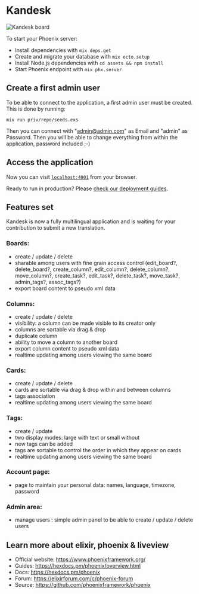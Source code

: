 # Kandesk

![Kandesk board](https://raw.githubusercontent.com/seb3s/kandesk/master/assets/static/images/kandesk.board.png)

To start your Phoenix server:

  * Install dependencies with `mix deps.get`
  * Create and migrate your database with `mix ecto.setup`
  * Install Node.js dependencies with `cd assets && npm install`
  * Start Phoenix endpoint with `mix phx.server`


## Create a first admin user

To be able to connect to the application, a first admin user must be created.
This is done by running:

    mix run priv/repo/seeds.exs

Then you can connect with "admin@admin.com" as Email and "admin" as Password. Then you will be able to change everything from within the application, password included ;-)


## Access the application

Now you can visit [`localhost:4001`](http://localhost:4001) from your browser.

Ready to run in production? Please [check our deployment guides](https://hexdocs.pm/phoenix/deployment.html).


## Features set

Kandesk is now a fully multilingual application and is waiting for your contribution to submit a new translation.

### Boards:

  * create / update / delete
  * sharable among users with fine grain access control (edit_board?, delete_board?, create_column?, edit_column?, delete_column?, move_column?, create_task?, edit_task?, delete_task?, move_task?, admin_tags?, assoc_tags?)
  * export board content to pseudo xml data

### Columns:

  * create / update / delete
  * visibility: a column can be made visible to its creator only
  * columns are sortable via drag & drop
  * duplicate column
  * ability to move a column to another board
  * export column content to pseudo xml data
  * realtime updating among users viewing the same board

### Cards:

  * create / update / delete
  * cards are sortable via drag & drop within and between columns
  * tags association
  * realtime updating among users viewing the same board

### Tags:

  * create / update
  * two display modes: large with text or small without
  * new tags can be added
  * tags are sortable to control the order in which they appear on cards
  * realtime updating among users viewing the same board

### Account page:

  * page to maintain your personal data: names, language, timezone, password

### Admin area:

  * manage users : simple admin panel to be able to create / update / delete users


## Learn more about elixir, phoenix & liveview

  * Official website: https://www.phoenixframework.org/
  * Guides: https://hexdocs.pm/phoenix/overview.html
  * Docs: https://hexdocs.pm/phoenix
  * Forum: https://elixirforum.com/c/phoenix-forum
  * Source: https://github.com/phoenixframework/phoenix
